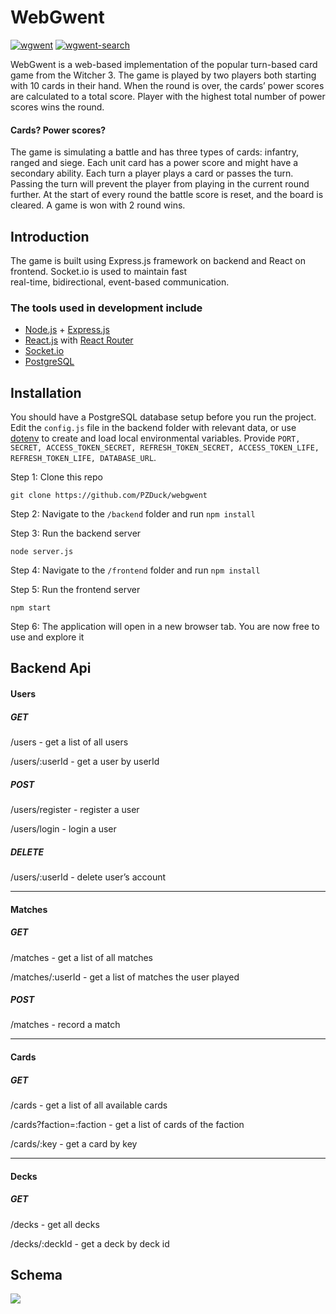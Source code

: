 # WebGwent #
<a href="https://ibb.co/DVqj4C8"><img src="https://i.ibb.co/cgmsJFC/wgwent.png" alt="wgwent" border="0"></a>
<a href="https://ibb.co/KWBKXpv"><img src="https://i.ibb.co/m4dNGVW/wgwent-search.png" alt="wgwent-search" border="0"></a>

WebGwent is a web-based implementation of the popular turn-based card game from the Witcher 3. The game is played by two players both starting with 10 cards in their hand. When the round is over, the cards’ power scores are calculated to a total score. Player with the highest total number of power scores wins the round.

#### Cards? Power scores? 
The game is simulating a battle and has three types of cards: infantry, ranged and siege. Each unit card has a power score and might have a secondary ability. Each turn a player plays a card or passes the turn. Passing the turn will prevent the player from playing in the current round further. At the start of every round the battle score is reset, and the board is cleared. A game is won with 2 round wins.


## Introduction 
The game is built using Express.js framework on backend and React on frontend. Socket.io is used to maintain fast  
real-time, bidirectional, event-based communication.

### The tools used in development include

- [Node.js](https://nodejs.org/en/) + [Express.js](https://expressjs.com/)
- [React.js](https://reactjs.org/) with [React Router](https://reactrouter.com/)
- [Socket.io](https://socket.io/)
- [PostgreSQL](https://www.postgresql.org/)

## Installation

You should have a PostgreSQL database setup before you run the project. Edit the `config.js` file in the backend folder with relevant data, or use [dotenv](https://www.npmjs.com/package/dotenv) to create and load local environmental variables. Provide `PORT, SECRET, ACCESS_TOKEN_SECRET, REFRESH_TOKEN_SECRET, ACCESS_TOKEN_LIFE, REFRESH_TOKEN_LIFE, DATABASE_URL`.


Step 1: Clone this repo
```
git clone https://github.com/PZDuck/webgwent
```

Step 2: Navigate to the `/backend` folder and run `npm install`

Step 3: Run the backend server

```
node server.js
```

Step 4: Navigate to the `/frontend` folder and run `npm install`

Step 5: Run the frontend server

```
npm start
```

Step 6: The application will open in a new browser tab. You are now free to use and explore it

## Backend Api
#### Users

##### GET
/users - get a list of all users                                                                          

/users/:userId - get a user by userId                                                    

##### POST
/users/register - register a user
                                                                   
/users/login - login a user                                                                 

##### DELETE
/users/:userId - delete user’s account                                                    
 
----------

#### Matches

##### GET
/matches                                                                     - get a list of all matches

/matches/:userId - get a list of matches the user played           


##### POST
/matches - record a match                                                              
 
----------

#### Cards

##### GET
/cards - get a list of all available cards                                                                         

/cards?faction=:faction - get a list of cards of the faction                                           

/cards/:key - get a card by key                                                               

----------

#### Decks

##### GET
/decks - get all decks                                                                          

/decks/:deckId - get a deck by deck id                                                        


## Schema
![](https://i.ibb.co/MZbvXyb/Deluxe-Auto-Repair.png)

